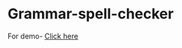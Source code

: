 # Grammar-spell-checker


For demo- <a href="https://grammar-spell-checker-vfvdumpt6eupo8bfsaeeqi.streamlit.app/" target="_blank">Click here </a>
